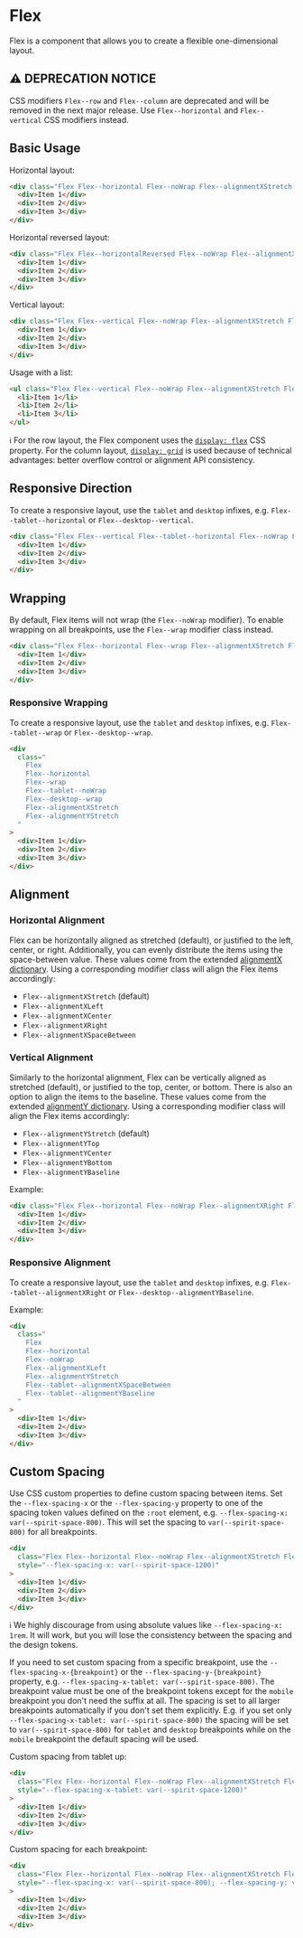 # Flex

Flex is a component that allows you to create a flexible one-dimensional layout.

## ⚠️ DEPRECATION NOTICE

CSS modifiers `Flex--row` and `Flex--column` are deprecated and will be removed in the next major release.
Use `Flex--horizontal` and `Flex--vertical` CSS modifiers instead.

## Basic Usage

Horizontal layout:

```html
<div class="Flex Flex--horizontal Flex--noWrap Flex--alignmentXStretch Flex--alignmentYStretch">
  <div>Item 1</div>
  <div>Item 2</div>
  <div>Item 3</div>
</div>
```

Horizontal reversed layout:

```html
<div class="Flex Flex--horizontalReversed Flex--noWrap Flex--alignmentXStretch Flex--alignmentYStretch">
  <div>Item 1</div>
  <div>Item 2</div>
  <div>Item 3</div>
</div>
```

Vertical layout:

```html
<div class="Flex Flex--vertical Flex--noWrap Flex--alignmentXStretch Flex--alignmentYStretch">
  <div>Item 1</div>
  <div>Item 2</div>
  <div>Item 3</div>
</div>
```

Usage with a list:

```html
<ul class="Flex Flex--vertical Flex--noWrap Flex--alignmentXStretch Flex--alignmentYStretch">
  <li>Item 1</li>
  <li>Item 2</li>
  <li>Item 3</li>
</ul>
```

ℹ️ For the row layout, the Flex component uses the [`display: flex`][mdn-display-flex] CSS property. For the column
layout, [`display: grid`][mdn-display-grid] is used because of technical advantages: better overflow control or
alignment API consistency.

## Responsive Direction

To create a responsive layout, use the `tablet` and `desktop` infixes, e.g. `Flex--tablet--horizontal` or `Flex--desktop--vertical`.

```html
<div class="Flex Flex--vertical Flex--tablet--horizontal Flex--noWrap Flex--alignmentXStretch Flex--alignmentYStretch">
  <div>Item 1</div>
  <div>Item 2</div>
  <div>Item 3</div>
</div>
```

## Wrapping

By default, Flex items will not wrap (the `Flex--noWrap` modifier). To enable wrapping on all breakpoints, use the
`Flex--wrap` modifier class instead.

```html
<div class="Flex Flex--horizontal Flex--wrap Flex--alignmentXStretch Flex--alignmentYStretch">
  <div>Item 1</div>
  <div>Item 2</div>
  <div>Item 3</div>
</div>
```

### Responsive Wrapping

To create a responsive layout, use the `tablet` and `desktop` infixes, e.g. `Flex--tablet--wrap` or `Flex--desktop--wrap`.

```html
<div
  class="
    Flex
    Flex--horizontal
    Flex--wrap
    Flex--tablet--noWrap
    Flex--desktop--wrap
    Flex--alignmentXStretch
    Flex--alignmentYStretch
  "
>
  <div>Item 1</div>
  <div>Item 2</div>
  <div>Item 3</div>
</div>
```

## Alignment

### Horizontal Alignment

Flex can be horizontally aligned as stretched (default), or justified to the left, center, or right. Additionally, you
can evenly distribute the items using the space-between value. These values come from the extended
[alignmentX dictionary][dictionary-alignment]. Using a corresponding modifier class will align the Flex items accordingly:

- `Flex--alignmentXStretch` (default)
- `Flex--alignmentXLeft`
- `Flex--alignmentXCenter`
- `Flex--alignmentXRight`
- `Flex--alignmentXSpaceBetween`

### Vertical Alignment

Similarly to the horizontal alignment, Flex can be vertically aligned as stretched (default), or justified to the top,
center, or bottom. There is also an option to align the items to the baseline. These values come from the extended
[alignmentY dictionary][dictionary-alignment]. Using a corresponding modifier class will align the Flex items accordingly:

- `Flex--alignmentYStretch` (default)
- `Flex--alignmentYTop`
- `Flex--alignmentYCenter`
- `Flex--alignmentYBottom`
- `Flex--alignmentYBaseline`

Example:

```html
<div class="Flex Flex--horizontal Flex--noWrap Flex--alignmentXRight Flex--alignmentYBaseline">
  <div>Item 1</div>
  <div>Item 2</div>
  <div>Item 3</div>
</div>
```

### Responsive Alignment

To create a responsive layout, use the `tablet` and `desktop` infixes, e.g. `Flex--tablet--alignmentXRight` or
`Flex--desktop--alignmentYBaseline`.

Example:

```html
<div
  class="
    Flex
    Flex--horizontal
    Flex--noWrap
    Flex--alignmentXLeft
    Flex--alignmentYStretch
    Flex--tablet--alignmentXSpaceBetween
    Flex--tablet--alignmentYBaseline
  "
>
  <div>Item 1</div>
  <div>Item 2</div>
  <div>Item 3</div>
</div>
```

## Custom Spacing

Use CSS custom properties to define custom spacing between items. Set the `--flex-spacing-x` or the `--flex-spacing-y`
property to one of the spacing token values defined on the `:root` element, e.g. `--flex-spacing-x: var(--spirit-space-800)`.
This will set the spacing to `var(--spirit-space-800)` for all breakpoints.

```html
<div
  class="Flex Flex--horizontal Flex--noWrap Flex--alignmentXStretch Flex--alignmentYStretch"
  style="--flex-spacing-x: var(--spirit-space-1200)"
>
  <div>Item 1</div>
  <div>Item 2</div>
  <div>Item 3</div>
</div>
```

ℹ️ We highly discourage from using absolute values like `--flex-spacing-x: 1rem`. It will work, but you will lose
the consistency between the spacing and the design tokens.

If you need to set custom spacing from a specific breakpoint, use the `--flex-spacing-x-{breakpoint}` or the `--flex-spacing-y-{breakpoint}`
property, e.g. `--flex-spacing-x-tablet: var(--spirit-space-800)`. The breakpoint value must be one of the breakpoint tokens
except for the `mobile` breakpoint you don't need the suffix at all. The spacing is set to all larger breakpoints
automatically if you don't set them explicitly. E.g. if you set only `--flex-spacing-x-tablet: var(--spirit-space-800)`
the spacing will be set to `var(--spirit-space-800)` for `tablet` and `desktop` breakpoints while on the `mobile`
breakpoint the default spacing will be used.

Custom spacing from tablet up:

```html
<div
  class="Flex Flex--horizontal Flex--noWrap Flex--alignmentXStretch Flex--alignmentYStretch"
  style="--flex-spacing-x-tablet: var(--spirit-space-1200)"
>
  <div>Item 1</div>
  <div>Item 2</div>
  <div>Item 3</div>
</div>
```

Custom spacing for each breakpoint:

```html
<div
  class="Flex Flex--horizontal Flex--noWrap Flex--alignmentXStretch Flex--alignmentYStretch"
  style="--flex-spacing-x: var(--spirit-space-800); --flex-spacing-y: var(--spirit-space-1000); --flex-spacing-x-tablet: var(--spirit-space-1000); --flex-spacing-y-tablet: var(--spirit-space-1000); --flex-spacing-x-desktop: var(--spirit-space-1200); --flex-spacing-y-desktop: var(--spirit-space-1200)"
>
  <div>Item 1</div>
  <div>Item 2</div>
  <div>Item 3</div>
</div>
```

[mdn-display-flex]: https://developer.mozilla.org/en-US/docs/Web/CSS/CSS_flexible_box_layout
[mdn-display-grid]: https://developer.mozilla.org/en-US/docs/Web/CSS/CSS_grid_layout
[dictionary-alignment]: https://github.com/lmc-eu/spirit-design-system/blob/main/docs/DICTIONARIES.md#alignment
